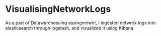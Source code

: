 # VisualisingNetworkLogs
As a part of Datawarehosuing assingmewnt, I ingested netwrok logs into elasticsearch through logstash, and visualized it using Kibana.
